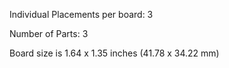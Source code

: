 Individual Placements per board: 3

Number of Parts: 3


Board size is 1.64 x 1.35 inches (41.78 x 34.22 mm)

